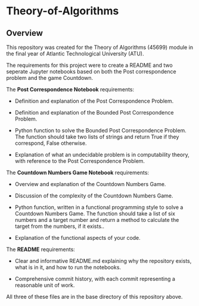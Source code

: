 # Theory-of-Algorithms

## Overview
This repository was created for the Theory of Algorithms (45699) module in the final year of  Atlantic Technological University (ATU).

The requirements for this project were to create a README and two seperate Jupyter notebooks based on both the Post correspondence problem and the game Countdown. 

The **Post Correspondence Notebook** requirements:

* Definition and explanation of the Post Correspondence Problem.

* Definition and explanation of the Bounded Post Correspondence Problem.

* Python function to solve the Bounded Post Correspondence Problem. The function
should take two lists of strings and return True if they correspond, False otherwise.

* Explanation of what an undecidable problem is in computability theory, with reference to the Post Correspondence Problem.

The **Countdown Numbers Game Notebook** requirements:

* Overview and explanation of the Countdown Numbers Game.

* Discussion of the complexity of the Countdown Numbers Game.

* Python function, written in a functional programming style to solve a Countdown Numbers Game. The function should take a list of six numbers and a target
number and return a method to calculate the target from the numbers, if it exists..

* Explanation of the functional aspects of your code.

The **README** requirements:

* Clear and informative README.md explaining why the repository exists, what is in
it, and how to run the notebooks.

*  Comprehensive commit history, with each commit representing a reasonable unit
of work.

All three of these files are in the base directory of this repository above.